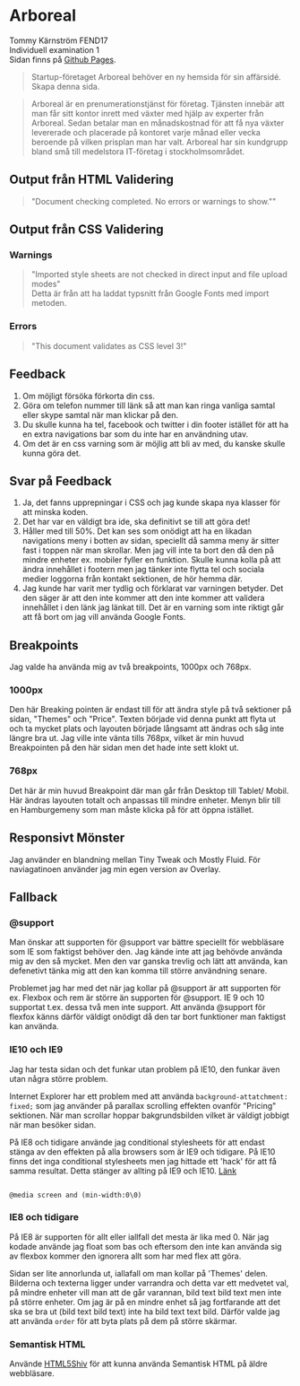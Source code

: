 # Arboreal
Tommy Kärnström FEND17<br/>
Individuell examination 1<br/>
Sidan finns på [Github Pages](https://tomkaar.github.io/Arboreal/).
> Startup-företaget Arboreal behöver en ny hemsida för sin affärsidé. Skapa denna sida.

> Arboreal är en prenumerationstjänst för företag. Tjänsten innebär att man får sitt kontor inrett med växter med hjälp av experter från Arboreal. Sedan betalar man en månadskostnad för att få nya växter levererade och placerade på kontoret varje månad eller vecka beroende på vilken prisplan man har valt. Arboreal har sin kundgrupp bland små till medelstora IT-företag i stockholmsområdet.

## Output från HTML Validering
> "Document checking completed. No errors or warnings to show.""

## Output från CSS Validering
### Warnings
> "Imported style sheets are not checked in direct input and file upload modes"<br>
Detta är från att ha laddat typsnitt från Google Fonts med import metoden.

### Errors
> "This document validates as CSS level 3!"

## Feedback
1. Om möjligt försöka förkorta din css.
2. Göra om telefon nummer till länk så att man kan ringa vanliga samtal eller skype samtal när man klickar på den.
3.  Du skulle kunna ha tel, facebook och twitter i din footer istället för att ha en extra navigations bar som du inte har en användning utav.
4. Om det är en css varning som är möjlig att bli av med, du kanske skulle kunna göra det.

## Svar på Feedback
1. Ja, det fanns upprepningar i CSS och jag kunde skapa nya klasser för att minska koden.
2. Det har var en väldigt bra ide, ska definitivt se till att göra det!
3. Håller med till 50%. Det kan ses som onödigt att ha en likadan navigations meny i botten av sidan, speciellt då samma meny är sitter fast i toppen när man skrollar. Men jag vill inte ta bort den då den på mindre enheter ex. mobiler fyller en funktion. Skulle kunna kolla på att ändra innehållet i footern men jag tänker inte flytta tel och sociala medier loggorna från kontakt sektionen, de hör hemma där.
4. Jag kunde har varit mer tydlig och förklarat var varningen betyder. Det den säger är att den inte kommer att den inte kommer att validera innehållet i den länk jag länkat till. Det är en varning som inte riktigt går att få bort om jag vill använda Google Fonts.


## Breakpoints
Jag valde ha använda mig av två breakpoints, 1000px och 768px.

### 1000px
Den här Breaking pointen är endast till för att ändra style på två sektioner på sidan, "Themes" och "Price". Texten började vid denna punkt att flyta ut och ta mycket plats och layouten började långsamt att ändras och såg inte längre bra ut. Jag ville inte vänta tills 768px, vilket är min huvud Breakpointen på den här sidan men det hade inte sett klokt ut.

### 768px
Det här är min huvud Breakpoint där man går från Desktop till Tablet/ Mobil. Här ändras layouten totalt och anpassas till mindre enheter. Menyn blir till en Hamburgemeny som man måste klicka på för att öppna istället.

## Responsivt Mönster
Jag använder en blandning mellan Tiny Tweak och Mostly Fluid. För naviagatinoen använder jag min egen version av Overlay.


## Fallback

### \@support
Man önskar att supporten för \@support var bättre speciellt för webbläsare som IE som faktigst behöver den. Jag kände inte att jag behövde använda mig av den så mycket. Men den var ganska trevlig och lätt att använda, kan defenetivt tänka mig att den kan komma till större användning senare.

Problemet jag har med det när jag kollar på \@support är att supporten för ex. Flexbox och rem är större än supporten för \@support. IE 9 och 10 supportat t.ex. dessa två men inte support. Att använda \@support för flexfox känns därför väldigt onödigt då den tar bort funktioner man faktigst kan använda.

### IE10 och IE9
Jag har testa sidan och det funkar utan problem på IE10, den funkar även utan några större problem.

Internet Explorer har ett problem med att använda `background-attatchment: fixed;` som jag använder på parallax scrolling effekten ovanför "Pricing" sektionen. När man scrollar hoppar bakgrundsbilden vilket är väldigt jobbigt när man besöker sidan.

På IE8 och tidigare använde jag conditional stylesheets för att endast stänga av den effekten på alla browsers som är IE9 och tidigare. På IE10 finns det inga conditional stylesheets men jag hittade ett 'hack' för att få samma resultat. Detta stänger av allting på IE9 och IE10. [Länk](https://www.impressivewebs.com/ie10-css-hacks/)

<code>
@media screen and (min-width:0\0)
</code>

### IE8 och tidigare
På IE8 är supporten för allt eller iallfall det mesta är lika med 0. När jag kodade använde jag float som bas och eftersom den inte kan använda sig av flexbox kommer den ignorera allt som har med flex att göra.

Sidan ser lite annorlunda ut, iallafall om man kollar på 'Themes' delen. Bilderna och texterna ligger under varrandra och detta var ett medvetet val, på mindre enheter vill man att de går varannan, bild text bild text men inte på större enheter. Om jag är på en mindre enhet så jag fortfarande att det ska se bra ut (bild text bild text) inte ha bild text text bild. Därför valde jag att använda `order` för att byta plats på dem på större skärmar.

### Semantisk HTML
Använde [HTML5Shiv](https://github.com/aFarkas/html5shiv) för att kunna använda Semantisk HTML på äldre webbläsare.

